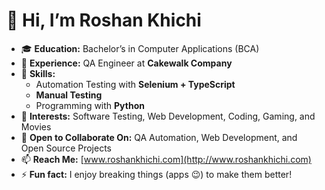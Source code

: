 # 👋 Hi, I’m Roshan Khichi  

- 🎓 **Education:** Bachelor’s in Computer Applications (BCA)  
- 💼 **Experience:** QA Engineer at **Cakewalk Company**  
- 🤖 **Skills:**  
  - Automation Testing with **Selenium + TypeScript**  
  - **Manual Testing**  
  - Programming with **Python**  
- 👀 **Interests:** Software Testing, Web Development, Coding, Gaming, and Movies  
- 💞️ **Open to Collaborate On:** QA Automation, Web Development, and Open Source Projects  
- 📫 **Reach Me:** [www.roshankhichi.com](http://www.roshankhichi.com)  
- ⚡ **Fun fact:** I enjoy breaking things (apps 😉) to make them better!  
